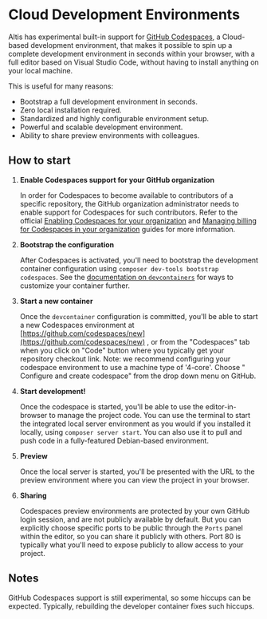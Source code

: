 # Cloud Development Environments

Altis has experimental built-in support for [GitHub Codespaces](https://github.com/features/codespaces), a Cloud-based development
environment, that makes it possible to spin up a complete development environment in seconds within your browser, with a full editor
based on Visual Studio Code, without having to install anything on your local machine.

This is useful for many reasons:

- Bootstrap a full development environment in seconds.
- Zero local installation required.
- Standardized and highly configurable environment setup.
- Powerful and scalable development environment.
- Ability to share preview environments with colleagues.

## How to start

1. **Enable Codespaces support for your GitHub organization**

   In order for Codespaces to become available to contributors of a specific repository, the GitHub organization administrator needs
   to enable support for Codespaces for such contributors. Refer to the
   official [Enabling Codespaces for your organization](https://docs.github.com/en/codespaces/managing-codespaces-for-your-organization/enabling-codespaces-for-your-organization)
   and [Managing billing for Codespaces in your organization](https://docs.github.com/en/codespaces/managing-codespaces-for-your-organization/managing-billing-for-codespaces-in-your-organization)
   guides for more information.

2. **Bootstrap the configuration**

   After Codespaces is activated, you'll need to bootstrap the development container configuration
   using `composer dev-tools bootstrap codespaces`. See
   the [documentation on `devcontainers`](https://docs.github.com/en/codespaces/setting-up-your-project-for-codespaces/introduction-to-dev-containers)
   for ways to customize your container further.

3. **Start a new container**

   Once the `devcontainer` configuration is committed, you'll be able to start a new Codespaces environment
   at [https://github.com/codespaces/new](https://github.com/codespaces/new) , or from the "Codespaces" tab when you click on "Code"
   button where you typically get your repository checkout link. Note: we recommend configuring your codespace environment to use a
   machine type of '4-core'. Choose " Configure and create codespace" from the drop down menu on GitHub.

4. **Start development!**

   Once the codespace is started, you'll be able to use the editor-in-browser to manage the project code. You can use the terminal
   to start the integrated local server environment as you would if you installed it locally, using `composer server start`. You can
   also use it to pull and push code in a fully-featured Debian-based environment.

5. **Preview**

   Once the local server is started, you'll be presented with the URL to the preview environment where you can view the project in
   your browser.

6. **Sharing**

   Codespaces preview environments are protected by your own GitHub login session, and are not publicly available by default. But
   you can explicitly choose specific ports to be public through the `Ports` panel within the editor, so you can share it publicly
   with others. Port 80 is typically what you'll need to expose publicly to allow access to your project.

## Notes

GitHub Codespaces support is still experimental, so some hiccups can be expected. Typically, rebuilding the developer container
fixes such hiccups.

